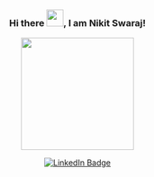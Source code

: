 ### <p align="center">Hi there <img src="https://raw.githubusercontent.com/MartinHeinz/MartinHeinz/master/wave.gif" width="30px">, I am Nikit Swaraj!</p>
<p align="center"><img src="https://media.giphy.com/media/v1.Y2lkPTc5MGI3NjExYW5jbnJ1amVybmswMGVzY2luZ2R1N3Q0ZnhqdzkzdjNjamZxNXQweSZlcD12MV9pbnRlcm5hbF9naWZfYnlfaWQmY3Q9Zw/2IudUHdI075HL02Pkk/giphy.gif" width="200"/></p>
<p align="center">
<a href="https://www.linkedin.com/in/kakbar"><img src="https://img.shields.io/badge/LinkedIn-blue?style=for-the-badge&logo=linkedin&logoColor=white" alt="LinkedIn Badge"></a>
</p>
<p align="center">
<!--
**nikitsrj/nikitsrj** is a ✨ _special_ ✨ repository because its `README.md` (this file) appears on your GitHub profile.

Here are some ideas to get you started:

- 🔭 I’m currently working on ...
- 🌱 I’m currently learning ...
- 👯 I’m looking to collaborate on ...
- 🤔 I’m looking for help with ...
- 💬 Ask me about ...
- 📫 How to reach me: ...
- 😄 Pronouns: ...
- ⚡ Fun fact: ...
-->
